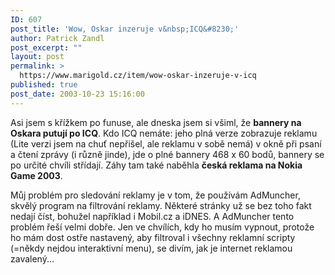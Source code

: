 ```yaml
---
ID: 607
post_title: 'Wow, Oskar inzeruje v&nbsp;ICQ&#8230;'
author: Patrick Zandl
post_excerpt: ""
layout: post
permalink: >
  https://www.marigold.cz/item/wow-oskar-inzeruje-v-icq
published: true
post_date: 2003-10-23 15:16:00
---
```

<P>Asi jsem s křížkem po funuse, ale dneska jsem si všiml, že <STRONG>bannery na Oskara putují po ICQ</STRONG>. Kdo ICQ nemáte: jeho plná verze zobrazuje reklamu (Lite verzi jsem na chuť nepřišel, ale reklamu v sobě nemá) v okně při psaní a čtení zprávy (i různě jinde), jde o plné bannery 468 x 60 bodů, bannery se po určité chvíli střídají. Záhy tam také naběhla <STRONG>česká reklama na Nokia Game 2003</STRONG>. </P>
<P>Můj problém pro sledování reklamy je v tom, že používám AdMuncher, skvělý program na filtrování reklamy. Některé stránky už se bez toho fakt nedají číst, bohužel například i Mobil.cz a iDNES. A AdMuncher tento problém řeší velmi dobře. Jen ve chvílích, kdy ho musím vypnout, protože ho mám dost ostře nastavený, aby filtroval i všechny reklamní scripty (=někdy nejdou interaktivní menu), se divím, jak je internet reklamou zavalený...</P>